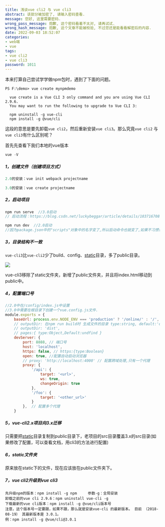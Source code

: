 ```yaml
---
title: 浅谈vue cli2 与 vue cli3
abstract: 该部分被加密了, 请输入密码查看.
message: 您好, 这里需要密码.
wrong_pass_message: 抱歉, 这个密码看着不太对, 请再试试.
wrong_hash_message: 抱歉, 这个文章不能被校验, 不过您还是能看看解密后的内容.
date: 2022-09-03 18:52:07
categories:
- web端
- vue
tags:
- vue cli2
- vue cli3
password: 1011
---
```


本来打算自己尝试学学做npm包时，遇到了下面的问题。

```shell
PS F:\demo> vue create mynpmdemo

  vue create is a Vue CLI 3 only command and you are using Vue CLI 2.9.6.
  You may want to run the following to upgrade to Vue CLI 3:

  npm uninstall -g vue-cli
  npm install -g @vue/cli
```

这段的意思是要先卸载`vue cli2`，然后重新安装`vue cli3`。那么究竟`vue cli2` 与 `vue cli3`有什么区别呢？

首先先查看下我们本地的vue版本

```javascript
vue -V
```



##### 1，创建文件（创建项目方式）

```javascript
2.0的安装：vue init webpack projectname
 
3.0的安装：vue create projectname
```



##### 2，启动项目

```javascript
npm run serve  //3.0启动
// 启动流程：https://blog.csdn.net/luckybeggar/article/details/103716708

npm run dev  //2.0启动
//因为package.json中的"scripts"对象中的名字变了,所以启动命令也就变了,如果不习惯也可以手动改回去
```



##### 3，目录结构不一致

`vue-cli3`比`vue-cli2`少了build、config、[static](https://so.csdn.net/so/search?q=static&spm=1001.2101.3001.7020)目录，多了public目录。

![](https://img-blog.csdnimg.cn/20210623132743455.png?x-oss-process=image/watermark,type_ZmFuZ3poZW5naGVpdGk,shadow_10,text_aHR0cHM6Ly9ibG9nLmNzZG4ubmV0L3lpZ3VhbmdfODIw,size_16,color_FFFFFF,t_70)

vue-cli3移除了static文件夹，新增了public文件夹，并且将index.html移动到public中。



##### 4，配置端口号

```javascript
//2.0中在/config/index.js中设置
//3.0中需要在根目录下创建一个vue.config.js文件.
module.exports = {
    baseUrl: process.env.NODE_ENV === 'production' ? '/online/' : '/',
    // outputDir: 在npm run build时 生成文件的目录 type:string, default:'dist'
    // outputDir: 'dist',
    // pages:{ type:Object,Default:undfind } 
    devServer: {
        port: 8888, // 端口号
        host: 'localhost',
        https: false, // https:{type:Boolean}
        open: true, //配置自动启动浏览器
        // proxy: 'http://localhost:4000' // 配置跨域处理,只有一个代理
        proxy: {
            '/api': {
                target: '<url>',
                ws: true,
                changeOrigin: true
            },
            '/foo': {
                target: '<other_url>'
            }
        },  // 配置多个代理
    }
```



##### 5，vue-cli2.x项目向3.x迁移

只需要把[static](https://so.csdn.net/so/search?q=static&spm=1001.2101.3001.7020)目录复制到public目录下，老项目的src目录覆盖3.x的src目录(如果修改了配置，可以查看文档，用cli3的方法进行配置)



##### 6，static文件夹

原来放在static下的文件，现在应该放在public文件夹下。



##### 7，vue cli2升级到vue cli3

```shell
先升级npm的版本：npm install -g npm     参数-g：全局安装
卸载之前的vue cli 2.9.6：npm uninstall vue-cli -g
下载最新的vue cli版本：npm install -g @vue/cli版本号
注意，这个版本号一定要跟，如果不跟，那么就是安装vue-cli 的最新版本。 目前 （2018-08-19） 其最新版本是 3.0.1。
例：npm install -g @vue/cli@3.0.1
```

